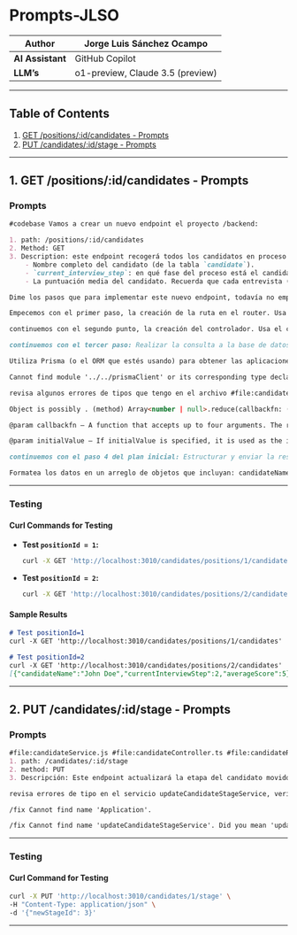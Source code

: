# **Prompts-JLSO**

| **Author**        | Jorge Luis Sánchez Ocampo |
|--------------------|---------------------------|
| **AI Assistant**   | GitHub Copilot            |
| **LLM’s**          | o1-preview, Claude 3.5 (preview) |

---

## **Table of Contents**
1. [GET /positions/:id/candidates - Prompts](#get-positionsidcandidates---prompts)
2. [PUT /candidates/:id/stage - Prompts](#put-candidatesidstage---prompts)

---

## **1. GET /positions/:id/candidates - Prompts**

### **Prompts**
```markdown
#codebase Vamos a crear un nuevo endpoint el proyecto /backend:

1. path: /positions/:id/candidates
2. Method: GET
3. Description: este endpoint recogerá todos los candidatos en proceso para una determinada posición, es decir, todas las aplicaciones para un determinado `positionID`. Debe proporcionar la siguiente información básica:
    - Nombre completo del candidato (de la tabla `candidate`).
    - `current_interview_step`: en qué fase del proceso está el candidato (de la tabla `application`).
    - La puntuación media del candidato. Recuerda que cada entrevista (`interview`) realizada por el candidato tiene un score

Dime los pasos que para implementar este nuevo endpoint, todavía no empieces a ejecutar.
```

```markdown
Empecemos con el primer paso, la creación de la ruta en el router. Usa el router #file:candidateRoutes.ts ya existente
```

```markdown
continuemos con el segundo punto, la creación del controlador. Usa el controlador #file:candidateController.ts ya existente
```

```markdown
continuemos con el tercer paso: Realizar la consulta a la base de datos:

Utiliza Prisma (o el ORM que estés usando) para obtener las aplicaciones (application) que correspondan al positionId proporcionado. Por cada aplicación: Obtén el candidato asociado y su nombre completo de la tabla candidate. Obtén el current_interview_step de la tabla application. Calcula la puntuación media del candidato obteniendo todas las entrevistas (interview) asociadas y promediando sus score.
```

```markdown
Cannot find module '../../prismaClient' or its corresponding type declarations.
```

```markdown
revisa algunos errores de tipos que tengo en el archivo #file:candidateService.ts, usa los siguientes modelos para revisar los tipos #file:Candidate.ts, #file:Position.ts en el servicio getCandidatesByPositionService
```

```markdown
Object is possibly . (method) Array<number | null>.reduce(callbackfn: (previousValue: number | null, currentValue: number | null, currentIndex: number, array: (number | null)[]) => number | null (+2 overloads) Calls the specified callback function for all the elements in an array. The return value of the callback function is the accumulated result, and is provided as an argument in the next call to the callback function.

@param callbackfn — A function that accepts up to four arguments. The reduce method calls the callbackfn function one time for each element in the array.

@param initialValue — If initialValue is specified, it is used as the initial value to start the accumulation. The first call to the callbackfn function provides this value as an argument instead of an array value.
```

```markdown
continuemos con el paso 4 del plan inicial: Estructurar y enviar la respuesta:

Formatea los datos en un arreglo de objetos que incluyan: candidateName: Nombre completo del candidato. currentInterviewStep: Fase actual del proceso del candidato. averageScore: Puntuación media del candidato. Envía la respuesta con un código de estado HTTP 200.
```

---

### **Testing**
#### **Curl Commands for Testing**
- **Test `positionId = 1`:**
  ```bash
  curl -X GET 'http://localhost:3010/candidates/positions/1/candidates'
  ```
- **Test `positionId = 2`:**
  ```bash
  curl -X GET 'http://localhost:3010/candidates/positions/2/candidates'
  ```

#### **Sample Results**
```markdown
# Test positionId=1
curl -X GET 'http://localhost:3010/candidates/positions/1/candidates'

# Test positionId=2
curl -X GET 'http://localhost:3010/candidates/positions/2/candidates'
[{"candidateName":"John Doe","currentInterviewStep":2,"averageScore":5},{"candidateName":"Jane Smith","currentInterviewStep":2,"averageScore":4},{"candidateName":"Carlos García","currentInterviewStep":1,"averageScore":null}][{"candidateName":"John Doe","currentInterviewStep":2,"averageScore":5}]%  
```

---

## **2. PUT /candidates/:id/stage - Prompts**

### **Prompts**
```markdown
#file:candidateService.js #file:candidateController.ts #file:candidateRoutes.ts #file:Candidate.ts #file:schema.prisma   Ahora vamos a implementar un nuevo endpoint: 
1. path: /candidates/:id/stage
2. method: PUT
3. Descripción: Este endpoint actualizará la etapa del candidato movido. Permite modificar la fase actual del proceso de entrevista en la que se encuentra un candidato específico.
```

```markdown
revisa errores de tipo en el servicio updateCandidateStageService, verifica los tipos en #file:Application.ts 
```

```markdown
/fix Cannot find name 'Application'.
```

```markdown
/fix Cannot find name 'updateCandidateStageService'. Did you mean 'updateCandidateStage'?
```

---

### **Testing**
#### **Curl Command for Testing**
```bash
curl -X PUT 'http://localhost:3010/candidates/1/stage' \
-H "Content-Type: application/json" \
-d '{"newStageId": 3}'
```
 
---